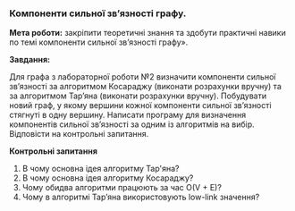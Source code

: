 ### Компоненти сильної зв’язності графу.

**Мета роботи:** закріпити теоретичні знання та здобути практичні навики по темі компоненти сильної зв’язності графу».

**Завдання:**

Для графа з лабораторної роботи №2 визначити компоненти сильної зв’язності за алгоритмом Косараджу (виконати розрахунки вручну) та за алгоритмом Тар’яна (виконати розрахунки вручну). Побудувати новий граф, у якому вершини кожної компоненти сильної зв’язності стягнуті в одну вершину. Написати програму для визначення компонентів сильної зв’язності за одним із алгоритмів на вибір. Відповісти на контрольні запитання.

**Контрольні запитання**
1. В чому основна ідея алгоритму Тар'яна?
2. В чому основна ідея алгоритму Косараджу?
3. Чому обидва алгоритми працюють за час O(V + E)?
4. Чому в алгоритмі Тар’яна використовують low-link значення?
